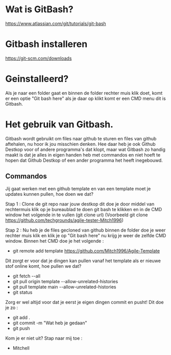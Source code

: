 # Wat is GitBash?

https://www.atlassian.com/git/tutorials/git-bash


# Gitbash installeren

https://git-scm.com/downloads

# Geinstalleerd? 

Als je naar een folder gaat en binnen de folder rechter muis klik doet, komt er een optie 
"Git bash here" als je daar op klikt komt er een CMD menu dit is Gitbash.

# Het gebruik van Gitbash.

Gitbash wordt gebruikt om files naar github te sturen en files van github aftehalen, nu hoor ik 
jou misschien denken. Hee daar heb je ook Github Destkop voor of andere programma's dat klopt,
maar wat Gitbash zo handig maakt is dat je alles in eigen handen heb met commandos en niet hoeft
te hopen dat Github Destkop of een ander programma het heeft inegebouwd.

## Commandos

Jij gaat werken met een github template en van een template moet je updates kunnen pullen,
hoe doen we dat? 

Stap 1 : Clone de git repo naar jouw destkop dit doe je door middel van rechtermuis klik op je
bureaublad te doen git bash te klikken en in de CMD window het volgende in te vullen 
(git clone url) (Voorbeeld git clone https://github.com/techgrounds/agile-tester-Mitch1996)

Stap 2 : Nu heb je de files gecloned van github binnen de folder doe je weer rechter muis klik
en klik je op "Git bash here" nu krijg je weer de zelfde CMD window. Binnen het CMD doe je het volgende :

* git remote add template https://github.com/Mitch1996/Agile-Template

Dit zorgt er voor dat je dingen kan pullen vanaf het template als er nieuwe stof online komt,
hoe pullen we dat?

* git fetch --all
* git pull origin template --allow-unrelated-histories
* git pull template main --allow-unrelated-histories
* git status

Zorg er wel altijd voor dat je eerst je eigen dingen commit en pusht! Dit doe je zo : 

* git add .
* git commit -m "Wat heb je gedaan"
* git push

Kom je er niet uit? Stap naar mij toe :

- Mitchell
